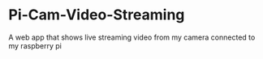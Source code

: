 # Pi-Cam-Video-Streaming
A web app that shows live streaming video from my camera connected to my raspberry pi
